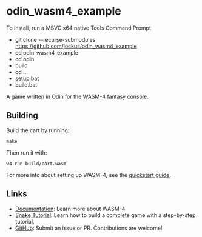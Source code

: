 # odin_wasm4_example

To install, run a MSVC x64 native Tools Command Prompt

* git clone --recurse-submodules https://github.com/jockus/odin_wasm4_example
* cd odin_wasm4_example
* cd odin
* build
* cd ..
* setup.bat
* build.bat

A game written in Odin for the [WASM-4](https://wasm4.org) fantasy console.

## Building

Build the cart by running:

```shell
make
```

Then run it with:

```shell
w4 run build/cart.wasm
```

For more info about setting up WASM-4, see the [quickstart guide](https://wasm4.org/docs/getting-started/setup?code-lang=odin#quickstart).

## Links

- [Documentation](https://wasm4.org/docs): Learn more about WASM-4.
- [Snake Tutorial](https://wasm4.org/docs/tutorials/snake/goal): Learn how to build a complete game
  with a step-by-step tutorial.
- [GitHub](https://github.com/aduros/wasm4): Submit an issue or PR. Contributions are welcome!
